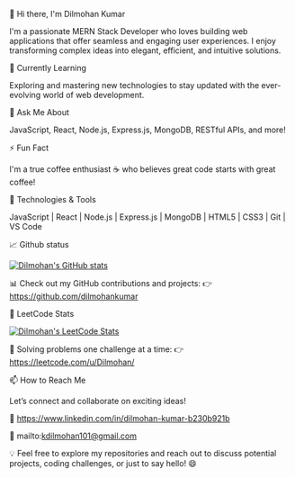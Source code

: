 👋 Hi there, I'm Dilmohan Kumar

I'm a passionate MERN Stack Developer who loves building web applications that offer seamless and engaging user experiences. I enjoy transforming complex ideas into elegant, efficient, and intuitive solutions.

🌱 Currently Learning

Exploring and mastering new technologies to stay updated with the ever-evolving world of web development.

💬 Ask Me About

JavaScript, React, Node.js, Express.js, MongoDB, RESTful APIs, and more!

⚡ Fun Fact

I'm a true coffee enthusiast ☕ who believes great code starts with great coffee!

🔧 Technologies & Tools

JavaScript | React | Node.js | Express.js | MongoDB | HTML5 | CSS3 | Git | VS Code

📈 Github status

[![Dilmohan's GitHub stats](https://github-readme-stats.vercel.app/api?username=dilmohankumar&show_icons=true&theme=radical)](https://github.com/dilmohankumar/github-readme-stats)



📊 Check out my GitHub contributions and projects:
👉 https://github.com/dilmohankumar

🧩 LeetCode Stats

[![Dilmohan's LeetCode Stats](https://leetcard.jacoblin.cool/Dilmohan?theme=dark&font=Karma&ext=heatmap)](https://leetcode.com/Dilmohan/)


🚀 Solving problems one challenge at a time:
👉 https://leetcode.com/u/Dilmohan/

📫 How to Reach Me

Let’s connect and collaborate on exciting ideas!

🔗 https://www.linkedin.com/in/dilmohan-kumar-b230b921b

📧 mailto:kdilmohan101@gmail.com

💡 Feel free to explore my repositories and reach out to discuss potential projects, coding challenges, or just to say hello! 😄
